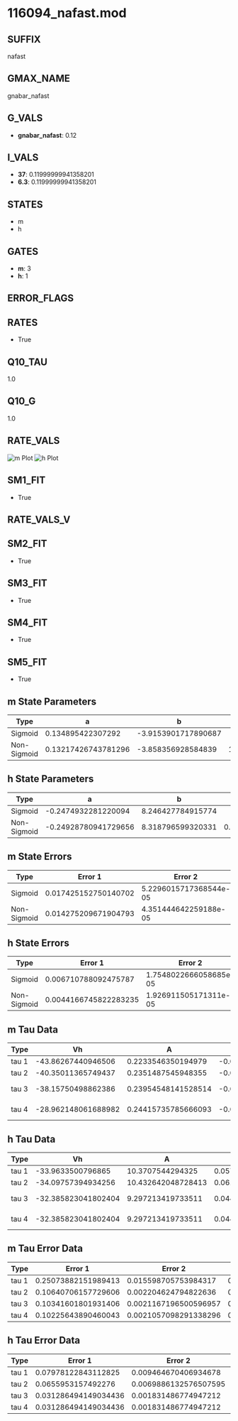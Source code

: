 # 116094_nafast.mod

## SUFFIX

nafast

## GMAX_NAME

gnabar_nafast

## G_VALS

- **gnabar_nafast**: 0.12

## I_VALS

- **37**: 0.11999999941358201
- **6.3**: 0.11999999941358201

## STATES

- m
- h

## GATES

- **m**: 3
- **h**: 1

## ERROR_FLAGS


## RATES

- True

## Q10_TAU

1.0

## Q10_G

1.0

## RATE_VALS

![m Plot](/Users/pbozelos/Dropbox/icg-Chai-Panos/supermodels/output_markdown_files/Na/116094_nafast.mod/images/m.png)
![h Plot](/Users/pbozelos/Dropbox/icg-Chai-Panos/supermodels/output_markdown_files/Na/116094_nafast.mod/images/h.png)

## SM1_FIT

- True

## RATE_VALS_V

## SM2_FIT

- True

## SM3_FIT

- True

## SM4_FIT

- True

## SM5_FIT

- True

## m State Parameters

| Type | a | b | c | d |
| --- | --- | --- | --- | --- |
| Sigmoid | 0.134895422307292 | -3.9153901717890687 |
| Non-Sigmoid | 0.13217426743781296 | -3.858356928584839 | 1.009474450462022 | -0.008524108243675116 |

## h State Parameters

| Type | a | b | c | d |
| --- | --- | --- | --- | --- |
| Sigmoid | -0.2474932281220094 | 8.246427784915774 |
| Non-Sigmoid | -0.24928780941729656 | 8.318796599320331 | 0.996991227063524 | 0.0035760810370248307 |

## m State Errors

| Type | Error 1 | Error 2 | Error 3 |
| --- | --- | --- | --- |
| Sigmoid | 0.017425152750140702 | 5.2296015717368544e-05 | 0.011410767812276573 |
| Non-Sigmoid | 0.014275209671904793 | 4.351444642259188e-05 | 0.009348044483360707 |

## h State Errors

| Type | Error 1 | Error 2 | Error 3 |
| --- | --- | --- | --- |
| Sigmoid | 0.006710788092475787 | 1.7548022666058685e-05 | 0.004727735940235443 |
| Non-Sigmoid | 0.0044166745822283235 | 1.926911505171311e-05 | 0.0031115378508430446 |

## m Tau Data

| Type | Vh | A | b1 | b2 | c1 | c2 | d1 | d2 | e1 | e2 |
| --- | --- | --- | --- | --- | --- | --- | --- | --- | --- | --- |
| tau 1 | -43.86267440946506 | 0.2233546350194979 | -0.020133125144580676 | -0.035364902212853426 |
| tau 2 | -40.35011365749437 | 0.2351487545948355 | -0.031081707461888212 | 0.0001189587771853563 | -0.0501479787632069 | -0.0004164139983828449 |
| tau 3 | -38.15750498862386 | 0.23954548141528514 | -0.03642936992102697 | 0.00022567339025378886 | -5.272843176607344e-07 | -0.05200237091281513 | -0.0005348209530803807 | -1.7193184989969368e-06 |
| tau 4 | -28.962148061688982 | 0.24415735785666093 | -0.05792542769108104 | 0.0008721976629797789 | -7.344286613104216e-06 | 2.3910336284384554e-08 | -0.05108023146838514 | -0.0008433499099718361 | -1.1413373881434427e-05 | -7.357427393208161e-08 |

## h Tau Data

| Type | Vh | A | b1 | b2 | c1 | c2 | d1 | d2 | e1 | e2 |
| --- | --- | --- | --- | --- | --- | --- | --- | --- | --- | --- |
| tau 1 | -33.9633500796865 | 10.3707544294325 | 0.057744993200066756 | 0.17243249099567518 |
| tau 2 | -34.09757394934256 | 10.432642048728413 | 0.061761294674242344 | 0.0001160718034469531 | 0.18198389785187366 | -0.0011615028439509005 |
| tau 3 | -32.385823041802404 | 9.297213419733511 | 0.04443650798470274 | -0.0002684395123415622 | -1.967752059610909e-06 | 0.220918735644952 | -0.0037488596418610194 | 1.890739798166613e-05 |
| tau 4 | -32.385823041802404 | 9.297213419733511 | 0.04443650798470274 | -0.0002684395123415622 | -1.967752059610909e-06 | 0.0 | 0.220918735644952 | -0.0037488596418610194 | 1.890739798166613e-05 | 0.0 |

## m Tau Error Data

| Type | Error 1 | Error 2 | Error 3 |
| --- | --- | --- | --- |
| tau 1 | 0.25073882151989413 | 0.015598705753984317 | 0.07792753798827516 |
| tau 2 | 0.10640706157729606 | 0.002204624794822636 | 0.03307042875539544 |
| tau 3 | 0.10341601801931406 | 0.0021167196500596957 | 0.03214083732206116 |
| tau 4 | 0.10225643890460043 | 0.0021057098291338296 | 0.031780449788273976 |

## h Tau Error Data

| Type | Error 1 | Error 2 | Error 3 |
| --- | --- | --- | --- |
| tau 1 | 0.07978122843112825 | 0.009464670406934678 | 0.05737785971138174 |
| tau 2 | 0.0655953157492276 | 0.0069886132576507595 | 0.047175493518905 |
| tau 3 | 0.031286494149034436 | 0.001831486774947212 | 0.022500932956853903 |
| tau 4 | 0.031286494149034436 | 0.001831486774947212 | 0.022500932956853903 |

